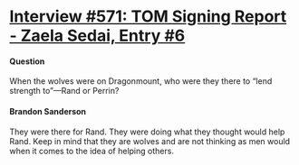 # [Interview #571: TOM Signing Report - Zaela Sedai, Entry #6](https://www.theoryland.com/intvmain.php?i=571#6)

#### Question

When the wolves were on Dragonmount, who were they there to “lend strength to”—Rand or Perrin?

#### Brandon Sanderson

They were there for Rand. They were doing what they thought would help Rand. Keep in mind that they are wolves and are not thinking as men would when it comes to the idea of helping others.

